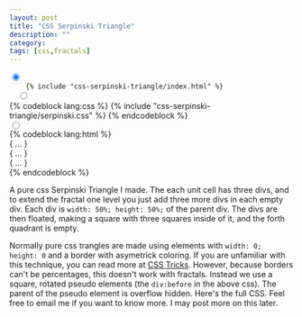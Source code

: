 ```yaml
---
layout: post
title: "CSS Serpinski Triangle"
description: ""
category: 
tags: [css,fractals]
---
```


<div class="CodeWidget">
  <div class="labels">
    <label for="_serpinski1" class="demo"></label>
    <label for="_serpinski2" class="css"></label>
    <label for="_serpinski3" class="html"></label>
  </div>
  <input type="radio" checked="checked" id="_serpinski1" name="serpinski">
  <code class="content">
    {% include "css-serpinski-triangle/index.html" %}
  </code>
  <input type="radio" id="_serpinski2" name="serpinski">
  <div class="content">
{% codeblock lang:css %}
{% include "css-serpinski-triangle/serpinski.css" %}
{% endcodeblock %}
  </div>
  <input type="radio" id="_serpinski3" name="serpinski">
  <div class="content">
{% codeblock lang:html %}
    <div id="serpinski">
      <div>
        <div>{ ... }</div> <!--               -->
        <div>{ ... }</div> <!-- One unit cell -->
        <div>{ ... }</div> <!--               -->
      </div>
    </div>
{% endcodeblock %}
  </div>
</div>

A pure css Serpinski Triangle I made. The each unit cell has three divs, and to extend the fractal one level you just add three more divs in each empty div. Each div is `width: 50%; height: 50%;` of the parent div. The divs are then floated, making a square with three squares inside of it, and the forth quadrant is empty.

Normally pure css trangles are made using elements with `width: 0; height: 0` and a border with asymetrick coloring. If you are unfamiliar with this technique, you can read more at [CSS Tricks](http://css-tricks.com/snippets/css/css-triangle/ "Pure CSS Triangle"). However, because borders can't be percentages, this doesn't work with fractals. Instead we use a square, rotated pseudo elements (the `div:before` in the above css). The parent of the pseudo element is overflow hidden. Here's the full CSS. Feel free to email me if you want to know more. I may post more on this later.


